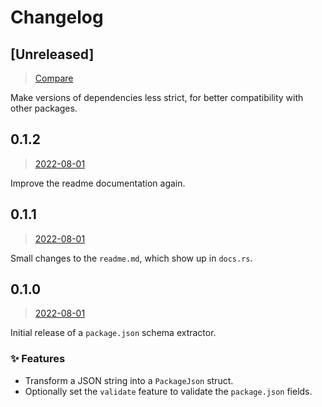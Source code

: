 # Changelog

## [Unreleased]

> [Compare](https://github.com/ifiokjr/package_json_schema/compare/0.1.2...HEAD)

Make versions of dependencies less strict, for better compatibility with other packages.

## 0.1.2

> [2022-08-01](https://github.com/ifiokjr/package_json_schema/compare/0.1.1...0.1.2)

Improve the readme documentation again.

## 0.1.1

> [2022-08-01](https://github.com/ifiokjr/package_json_schema/compare/0.1.0...0.1.1)

Small changes to the `readme.md`, which show up in `docs.rs`.

## 0.1.0

> [2022-08-01](https://github.com/ifiokjr/package_json_schema/compare/931629a...0.1.0)

Initial release of a `package.json` schema extractor.

### ✨ Features

- Transform a JSON string into a `PackageJson` struct.
- Optionally set the `validate` feature to validate the `package.json` fields.
